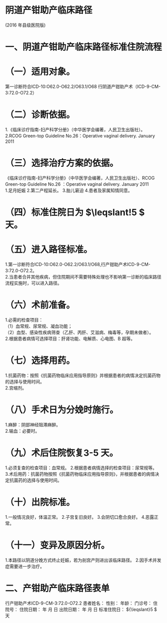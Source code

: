 # 阴道产钳助产临床路径  
(2016 年县级医院版)  
# 一、阴道产钳助产临床路径标准住院流程  
# （一）适用对象。  
第一诊断符合ICD-10:O62.0-O62.2/O63.1/O68 行阴道产钳助产术（ICD-9-CM-3:72.0-O72.2）  
# （二）诊断依据。  
1.《临床诊疗指南-妇产科学分册》（中华医学会编著，人民卫生出版社）。  
2.RCOG Green-top Guideline No.26：Operative  vaginal delivery. January 2011  
# （三）选择治疗方案的依据。  
《临床诊疗指南-妇产科学分册》（中华医学会编著，人民卫生出版社）、RCOG Green-top Guideline No.26 ：Operative vaginal delivery. January 2011  
1.足月妊娠  2.第二产程延长。 3.胎儿窘迫  4.患者及家属知情同意。  
# （四）标准住院日为 $\leqslant\!5 $ 天。  
# （五）进入路径标准。  
1.第一诊断符合ICD-10:O62.0-O62.2/O63.1/O68,行产钳助产术ICD-9-CM-3:72.0-O72.2。  
2.当患者合并其他疾病，但住院期间不需要特殊处理也不影响第一诊断的临床路径流程实施时，可以进入路径。  
# （六）术前准备。  
1.必需的检查项目：  
（1）血常规、尿常规、凝血功能；  
（2）血型、感染性疾病筛查（乙肝、丙肝、艾滋病、梅毒等，孕期未做者）。  
2.根据患者病情可选择项目：肝肾功能、电解质、心电图、B 超等。  
# （七）选择用药。  
1.抗菌药物：按照《抗菌药物临床应用指导原则》并根据患者的病情决定抗菌药物的选择与使用时间。  
2.宫缩剂。  
# （八）手术日为分娩时施行。  
1.麻醉：阴部神经阻滞麻醉。  
2.输血：必要时。  
# （九）术后住院恢复3-5 天。  
1.必须复查的检查项目：血常规。 2.根据患者病情选择的检查项目：尿常规等。  
3.术后用药：抗菌药物按照《抗菌药物临床应用指导原则》，并根据患者的病情决定抗菌药的选择与使用时间。  
# （十）出院标准。  
1.一般情况良好，体温正常。 2.子宫复旧良好。 3.会阴切口愈合良好。 4.恶露正常。  
# （十一）变异及原因分析。  
1.本路径以阴道分娩方式终止妊娠，若为剖宫产则进出该临床路径。 2.因手术并发症需要进一步治疗。  
# 二、产钳助产临床路径表单  
行产钳助产术ICD-9-CM-3:72.0-O72.2  患者姓名：      性别：      年龄：     门诊号：           住院号：          住院日期：     年  月  日      出院日期：     年  月  日  标准住院日： ${\leqslant}5 $ 天  
